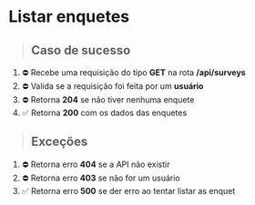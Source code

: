 # Listar enquetes

> ## Caso de sucesso

1. ⛔ Recebe uma requisição do tipo **GET** na rota **/api/surveys**
2. ⛔ Valida se a requisição foi feita por um **usuário**
3. ⛔ Retorna **204** se não tiver nenhuma enquete
4. ✅ Retorna **200** com os dados das enquetes

> ## Exceções

1. ⛔ Retorna erro **404** se a API não existir
2. ⛔ Retorna erro **403** se não for um usuário
3. ✅ Retorna erro **500** se der erro ao tentar listar as enquet